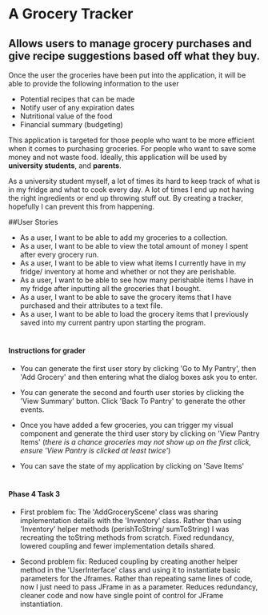 # A Grocery Tracker

## Allows users to manage grocery purchases and give recipe suggestions based off what they buy.


Once the user the groceries have been put into the application, it will be able to provide the following information to the user
- Potential recipes that can be made 
- Notify user of any expiration dates
- Nutritional value of the food
- Financial summary (budgeting)

This application is targeted for those people who want 
to be more efficient when it comes to purchasing groceries.
For people who want to save some money and not waste food. 
Ideally, this application will be used by **university students**,
and **parents**.

As a university student myself, a lot of times its hard to keep track of
what is in my fridge and what to cook every day. A lot of times I end up
not having the right ingredients or end up throwing stuff out. By creating
a tracker, hopefully I can prevent this from happening.

##User Stories
- As a user, I want to be able to add my groceries to a collection.
- As a user, I want to be able to view the total amount of money I spent after every grocery run.
- As a user, I want to be able to view what items I currently have in my fridge/ inventory at home and whether or not 
they are perishable.
- As a user, I want to be able to see how many perishable items I have in my fridge after inputting all the groceries 
that I bought.
- As a user, I want to be able to save the grocery items that I have 
purchased and their attributes to a text file.
- As a user, I want to be able to load the grocery items that I previously
saved into my current pantry upon starting the program. 

# <h4> Instructions for grader</h4>	
- You can generate the first user story by clicking
'Go to My Pantry', then 'Add Grocery' and then
entering what the dialog boxes ask you to enter.  

- You can generate the second and fourth user stories by clicking the
'View Summary' button. Click 'Back To Pantry' to generate the other events.

- Once you have added a few groceries, you can trigger
my visual component and generate the third user story
by clicking on 'View Pantry Items' (*there is a chance groceries may not show up on the first click, 
ensure 'View Pantry is clicked at least twice'*)

- You can save the state of my application by clicking on 'Save Items'

# <h4> Phase 4 Task 3</h4>	
- First problem fix: The 'AddGroceryScene' class was sharing implementation 
details with the 'Inventory' class. Rather than using 'Inventory' helper
 methods (perishToString/ sumToString) I was recreating the toString methods 
 from scratch. Fixed redundancy, lowered coupling and fewer implementation 
 details shared. 
 
- Second problem fix: Reduced coupling by creating another helper method in the 
'UserInterface' class and using it to instantiate basic parameters for the Jframes. 
Rather than repeating same lines of code, now I just need to  pass JFrame in as a parameter. 
Reduces redundancy, cleaner code and now have single point of control for JFrame instantiation. 



